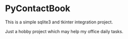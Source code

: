# PyContactBook


This is a simple sqlite3 and tkinter integration project.

Just a hobby project which may help my office daily tasks.